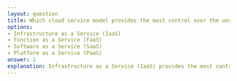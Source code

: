 ```yaml
---
layout: question
title: Which cloud service model provides the most control over the underlying infrastructure?
options:
- Infrastructure as a Service (IaaS)
- Function as a Service (FaaS)
- Software as a Service (SaaS)
- Platform as a Service (PaaS)
answer: 1
explanation: Infrastructure as a Service (IaaS) provides the most control over the underlying infrastructure, allowing users to manage operating systems, middleware, and applications while the cloud provider manages the physical hardware.
---
```

